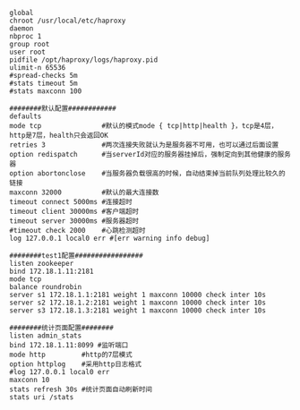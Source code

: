     global  
    chroot /usr/local/etc/haproxy  
    daemon  
    nbproc 1  
    group root  
    user root  
    pidfile /opt/haproxy/logs/haproxy.pid  
    ulimit-n 65536  
    #spread-checks 5m   
    #stats timeout 5m  
    #stats maxconn 100  
    
    ########默认配置############  
    defaults  
    mode tcp               #默认的模式mode { tcp|http|health }，tcp是4层，http是7层，health只会返回OK  
    retries 3              #两次连接失败就认为是服务器不可用，也可以通过后面设置  
    option redispatch      #当serverId对应的服务器挂掉后，强制定向到其他健康的服务器  
    option abortonclose    #当服务器负载很高的时候，自动结束掉当前队列处理比较久的链接  
    maxconn 32000          #默认的最大连接数  
    timeout connect 5000ms #连接超时  
    timeout client 30000ms #客户端超时  
    timeout server 30000ms #服务器超时  
    #timeout check 2000    #心跳检测超时  
    log 127.0.0.1 local0 err #[err warning info debug]  
    
    ########test1配置#################  
    listen zookeeper  
    bind 172.18.1.11:2181  
    mode tcp  
    balance roundrobin  
    server s1 172.18.1.1:2181 weight 1 maxconn 10000 check inter 10s  
    server s2 172.18.1.2:2181 weight 1 maxconn 10000 check inter 10s  
    server s3 172.18.1.3:2181 weight 1 maxconn 10000 check inter 10s  
    
    ########统计页面配置########  
    listen admin_stats  
    bind 172.18.1.11:8099 #监听端口  
    mode http         #http的7层模式  
    option httplog    #采用http日志格式  
    #log 127.0.0.1 local0 err  
    maxconn 10  
    stats refresh 30s #统计页面自动刷新时间  
    stats uri /stats  
